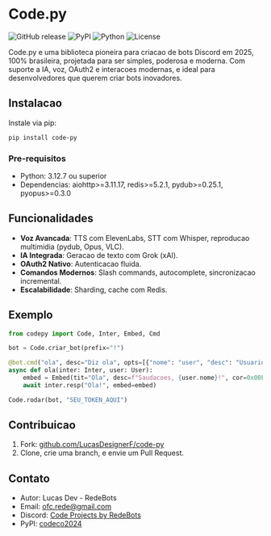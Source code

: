 # Code.py

![GitHub release](https://img.shields.io/github/v/release/LucasDesignerF/code-py?color=00FF00)
![PyPI](https://img.shields.io/pypi/v/code-py?color=00FF00)
![Python](https://img.shields.io/badge/python-3.12.7+-00FF00)
![License](https://img.shields.io/github/license/LucasDesignerF/code-py?color=00FF00)

Code.py e uma biblioteca pioneira para criacao de bots Discord em 2025, 100% brasileira, projetada para ser simples, poderosa e moderna. Com suporte a IA, voz, OAuth2 e interacoes modernas, e ideal para desenvolvedores que querem criar bots inovadores.

## Instalacao

Instale via pip:

```bash
pip install code-py
```

### Pre-requisitos

- Python: 3.12.7 ou superior
- Dependencias: aiohttp>=3.11.17, redis>=5.2.1, pydub>=0.25.1, pyopus>=0.3.0

## Funcionalidades

- **Voz Avancada**: TTS com ElevenLabs, STT com Whisper, reproducao multimidia (pydub, Opus, VLC).
- **IA Integrada**: Geracao de texto com Grok (xAI).
- **OAuth2 Nativo**: Autenticacao fluida.
- **Comandos Modernos**: Slash commands, autocomplete, sincronizacao incremental.
- **Escalabilidade**: Sharding, cache com Redis.

## Exemplo

```python
from codepy import Code, Inter, Embed, Cmd

bot = Code.criar_bot(prefix="!")

@bot.cmd("ola", desc="Diz ola", opts=[{"nome": "user", "desc": "Usuario", "tipo": "user"}])
async def ola(inter: Inter, user: User):
    embed = Embed(tit="Ola", desc=f"Saudacoes, {user.nome}!", cor=0x00FF00)
    await inter.resp("Ola!", embed=embed)

Code.rodar(bot, "SEU_TOKEN_AQUI")
```

## Contribuicao

1. Fork: [github.com/LucasDesignerF/code-py](https://github.com/LucasDesignerF/code-py)
2. Clone, crie uma branch, e envie um Pull Request.

## Contato

- Autor: Lucas Dev - RedeBots
- Email: ofc.rede@gmail.com
- Discord: [Code Projects by RedeBots](https://discord.gg/AhcHfUpNeM)
- PyPI: [codeco2024](https://pypi.org/user/codeco2024/)